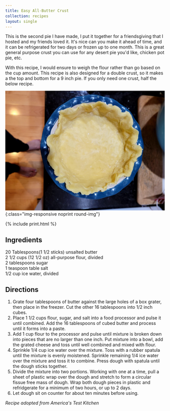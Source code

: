 ```yaml
---
title: Easy All-Butter Crust
collection: recipes
layout: single
---
```


This is the second pie I have made, I put it together for a friendsgiving that I hosted and my friends loved it.  It's nice can you make it ahead of time, and it can be refrigerated for two days or frozen up to one month.  This is a great general purpose crust you can use for any desert pie you'd like, chicken pot pie, etc.  

With this recipe, I would ensure to weigh the flour rather than go based on the cup amount. This recipe is also designed for a double crust, so it makes a the top and bottom for a 9 inch pie. If you only need one crust, half the below recipe.  

![ButterCrust](/assets/img/ButterCrust.jpg){:class="img-responsive noprint round-img"}

{% include print.html %}

## Ingredients 
20 Tablespoons(1 1/2 sticks) unsalted butter  
2 1/2 cups (12 1/2 oz) all-purpose flour, divided  
2 tablespoons sugar  
1 teaspoon table salt  
1/2 cup ice water, divided  

## Directions  
1. Grate four tablespoons of butter against the large holes of a box grater, then place in the freezer.  Cut the other 16 tablespoons into 1/2 inch cubes.  
2. Place 1 1/2 cups flour, sugar, and salt into a food processor and pulse it until combined.  Add the 16 tablespoons of cubed butter and process until it forms into a paste.  
3. Add 1 cup flour to the processor and pulse until mixture is broken down into pieces that are no larger than one inch.  Put mixture into a bowl, add the grated cheese and toss until well combined and mixed with flour.  
4. Sprinkle 1/4 cup ice water over the mixture.  Toss with a rubber spatula until the mixture is evenly moistened.  Sprinkle remaining 1/4 ice water over the mixture and toss it to combine. Press dough with spatula until the dough sticks together.  
5. Divide the mixture into two portions.  Working with one at a time, pull a sheet of plastic wrap over the dough and stretch to form a circular fissue free mass of dough.  Wrap both dough pieces in plastic and refridgerate for a minimum of two hours, or up to 2 days.  
6. Let dough sit on counter for about ten minutes before using.  

*Recipe adopted from America's Test Kitchen*